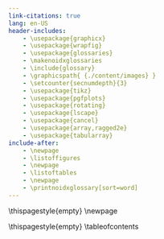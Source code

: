 ```yaml
---
link-citations: true
lang: en-US
header-includes:
    - \usepackage{graphicx}
    - \usepackage{wrapfig}
    - \usepackage{glossaries}
    - \makenoidxglossaries
    - \include{glossary}
    - \graphicspath{ {./content/images} }
    - \setcounter{secnumdepth}{3}
    - \usepackage{tikz}
    - \usepackage{pgfplots}
    - \usepackage{rotating}
    - \usepackage{lscape}
    - \usepackage{cancel}
    - \usepackage{array,ragged2e}
    - \usepackage{tabularray}
include-after:
    - \newpage
    - \listoffigures
    - \newpage
    - \listoftables
    - \newpage
    - \printnoidxglossary[sort=word]
---
```



\thispagestyle{empty}
\newpage

\thispagestyle{empty}
\tableofcontents

